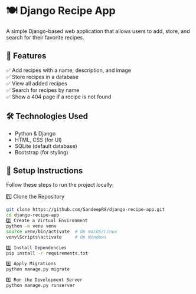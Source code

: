# 🍽️ Django Recipe App  

A simple Django-based web application that allows users to add, store, and search for their favorite recipes.  

## 🚀 Features  
✅ Add recipes with a name, description, and image  
✅ Store recipes in a database  
✅ View all added recipes  
✅ Search for recipes by name  
✅ Show a 404 page if a recipe is not found  

## 🛠️ Technologies Used  
- Python & Django  
- HTML, CSS (for UI)  
- SQLite (default database)  
- Bootstrap (for styling)  

## 📌 Setup Instructions  
Follow these steps to run the project locally:  

1️⃣ Clone the Repository  
```sh
git clone https://github.com/SandeepR8/django-recipe-app.git
cd django-recipe-app
2️⃣ Create a Virtual Environment
python -m venv venv
source venv/bin/activate  # On macOS/Linux
venv\Scripts\activate     # On Windows

3️⃣ Install Dependencies
pip install -r requirements.txt

4️⃣ Apply Migrations
python manage.py migrate

5️⃣ Run the Development Server
python manage.py runserver

